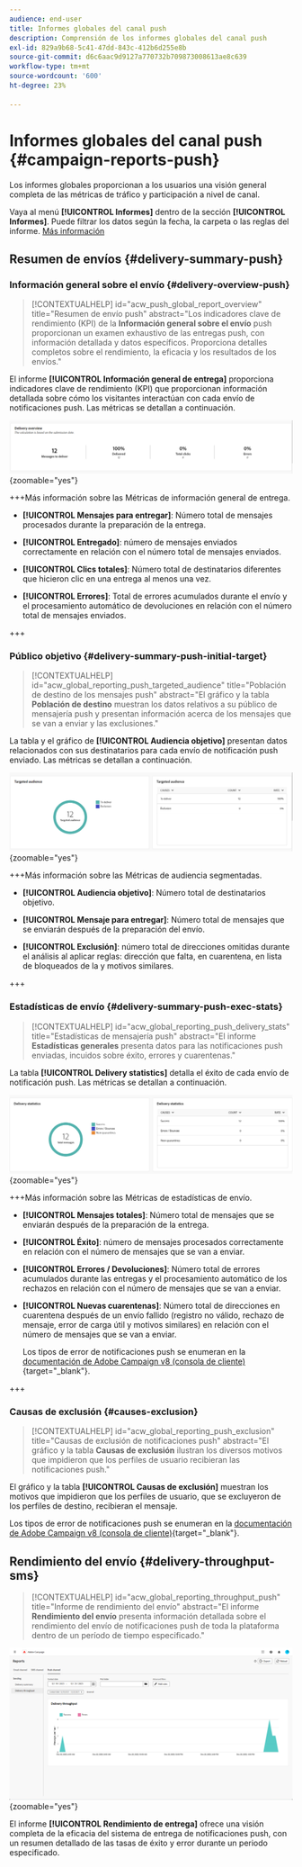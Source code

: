 ```yaml
---
audience: end-user
title: Informes globales del canal push
description: Comprensión de los informes globales del canal push
exl-id: 829a9b68-5c41-47dd-843c-412b6d255e8b
source-git-commit: d6c6aac9d9127a770732b709873008613ae8c639
workflow-type: tm+mt
source-wordcount: '600'
ht-degree: 23%

---
```


# Informes globales del canal push {#campaign-reports-push}

Los informes globales proporcionan a los usuarios una visión general completa de las métricas de tráfico y participación a nivel de canal.

Vaya al menú **[!UICONTROL Informes]** dentro de la sección **[!UICONTROL Informes]**. Puede filtrar los datos según la fecha, la carpeta o las reglas del informe. [Más información](global-reports.md)

## Resumen de envíos {#delivery-summary-push}

### Información general sobre el envío {#delivery-overview-push}

>[!CONTEXTUALHELP]
>id="acw_push_global_report_overview"
>title="Resumen de envío push"
>abstract="Los indicadores clave de rendimiento (KPI) de la **Información general sobre el envío** push proporcionan un examen exhaustivo de las entregas push, con información detallada y datos específicos. Proporciona detalles completos sobre el rendimiento, la eficacia y los resultados de los envíos."

El informe **[!UICONTROL Información general de entrega]** proporciona indicadores clave de rendimiento (KPI) que proporcionan información detallada sobre cómo los visitantes interactúan con cada envío de notificaciones push. Las métricas se detallan a continuación.

![Métricas de resumen de envíos que muestran KPI relacionados con el rendimiento de las notificaciones push.](assets/global_report_push_delivery_overview.png){zoomable="yes"}

+++Más información sobre las Métricas de información general de entrega.

* **[!UICONTROL Mensajes para entregar]**: Número total de mensajes procesados durante la preparación de la entrega.

* **[!UICONTROL Entregado]**: número de mensajes enviados correctamente en relación con el número total de mensajes enviados.

* **[!UICONTROL Clics totales]**: Número total de destinatarios diferentes que hicieron clic en una entrega al menos una vez.

* **[!UICONTROL Errores]**: Total de errores acumulados durante el envío y el procesamiento automático de devoluciones en relación con el número total de mensajes enviados.

+++

### Público objetivo {#delivery-summary-push-initial-target}

>[!CONTEXTUALHELP]
>id="acw_global_reporting_push_targeted_audience"
>title="Población de destino de los mensajes push"
>abstract="El gráfico y la tabla **Población de destino** muestran los datos relativos a su público de mensajería push y presentan información acerca de los mensajes que se van a enviar y las exclusiones."

La tabla y el gráfico de **[!UICONTROL Audiencia objetivo]** presentan datos relacionados con sus destinatarios para cada envío de notificación push enviado. Las métricas se detallan a continuación.

![Métricas de audiencia segmentadas que muestran datos relacionados con los destinatarios y exclusiones para las notificaciones push.](assets/global_report_push_targeted_audience.png){zoomable="yes"}

+++Más información sobre las Métricas de audiencia segmentadas.

* **[!UICONTROL Audiencia objetivo]**: Número total de destinatarios objetivo.

* **[!UICONTROL Mensaje para entregar]**: Número total de mensajes que se enviarán después de la preparación del envío.

* **[!UICONTROL Exclusión]**: número total de direcciones omitidas durante el análisis al aplicar reglas: dirección que falta, en cuarentena, en lista de bloqueados de la y motivos similares.

+++

### Estadísticas de envío {#delivery-summary-push-exec-stats}

>[!CONTEXTUALHELP]
>id="acw_global_reporting_push_delivery_stats"
>title="Estadísticas de mensajería push"
>abstract="El informe **Estadísticas generales** presenta datos para las notificaciones push enviadas, incuidos sobre éxito, errores y cuarentenas."

La tabla **[!UICONTROL Delivery statistics]** detalla el éxito de cada envío de notificación push. Las métricas se detallan a continuación.

![Métricas de estadísticas de envío que muestran tasas de éxito, errores y cuarentenas para notificaciones push.](assets/global_report_push_delivery_statistics.png){zoomable="yes"}

+++Más información sobre las Métricas de estadísticas de envío.

* **[!UICONTROL Mensajes totales]**: Número total de mensajes que se enviarán después de la preparación de la entrega.

* **[!UICONTROL Éxito]**: número de mensajes procesados correctamente en relación con el número de mensajes que se van a enviar.

* **[!UICONTROL Errores / Devoluciones]**: Número total de errores acumulados durante las entregas y el procesamiento automático de los rechazos en relación con el número de mensajes que se van a enviar.

* **[!UICONTROL Nuevas cuarentenas]**: Número total de direcciones en cuarentena después de un envío fallido (registro no válido, rechazo de mensaje, error de carga útil y motivos similares) en relación con el número de mensajes que se van a enviar.

  Los tipos de error de notificaciones push se enumeran en la [documentación de Adobe Campaign v8 (consola de cliente)](https://experienceleague.adobe.com/docs/campaign/campaign-v8/send/failures/delivery-failures.html#push-error-types){target="_blank"}.

+++

### Causas de exclusión {#causes-exclusion}

>[!CONTEXTUALHELP]
>id="acw_global_reporting_push_exclusion"
>title="Causas de exclusión de notificaciones push"
>abstract="El gráfico y la tabla **Causas de exclusión** ilustran los diversos motivos que impidieron que los perfiles de usuario recibieran las notificaciones push."

El gráfico y la tabla **[!UICONTROL Causas de exclusión]** muestran los motivos que impidieron que los perfiles de usuario, que se excluyeron de los perfiles de destino, recibieran el mensaje.

Los tipos de error de notificaciones push se enumeran en la [documentación de Adobe Campaign v8 (consola de cliente)](https://experienceleague.adobe.com/docs/campaign/campaign-v8/send/failures/delivery-failures.html#push-error-types){target="_blank"}.

## Rendimiento del envío {#delivery-throughput-sms}

>[!CONTEXTUALHELP]
>id="acw_global_reporting_throughput_push"
>title="Informe de rendimiento del envío"
>abstract="El informe **Rendimiento del envío** presenta información detallada sobre el rendimiento del envío de notificaciones push de toda la plataforma dentro de un período de tiempo especificado."

![Métricas de rendimiento del envío que muestran tasas de éxito y error para las notificaciones push durante un período especificado.](assets/global_report_push_delivery_throughput.png){zoomable="yes"}

El informe **[!UICONTROL Rendimiento de entrega]** ofrece una visión completa de la eficacia del sistema de entrega de notificaciones push, con un resumen detallado de las tasas de éxito y error durante un periodo especificado.